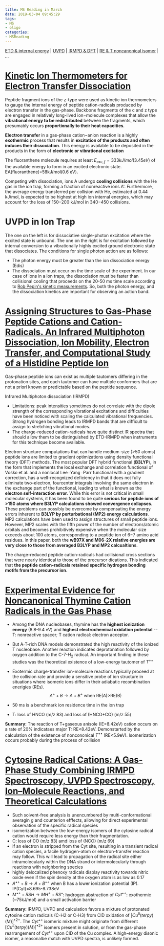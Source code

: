 ```yaml
---
title: MS Reading in March
date: 2019-03-04 09:45:29
tags:
- MS
- oligo
categories:
- MSReading
---
```


[ETD & internal energy](#ETDE) | [UVPD](#uvpd) | [IRMPD & DFT](#irdft) | [RE & T noncanonical isomer](#Tisomer) | ...

# <jump id='ETDE'>[Kinetic Ion Thermometers for Electron Transfer Dissociation](https://pubs.acs.org/doi/abs/10.1021/jp510244d)</jump>

Peptide fragment ions of the z-type were used as kinetic ion thermometers to gauge the internal energy of peptide cation-radicals produced by electron transfer in the gas-phase. Backbone fragments of the c and z type are engaged in relatively long-lived ion−molecule complexes that allow the **vibrational energy to be redistributed** between the fragments, which presumably occurs **proportionally to their heat capacities**.

**Electron transfer** in a gas-phase cation−anion reaction is a highly **exothermic** process that results in **excitation of the products and often induces their dissociation**. This energy is available to be deposited in the products in the form of **electronic or vibrational excitation**

The fluoranthene molecule requires at least $E_{exc,f}=333kJ/mol (3.45eV)$ of the available energy to form in an excited electronic state. EA(fluoranthene)=58kJ/mol(0.6 eV).

Competing with dissociation, ions A undergo **cooling collisions** with the He gas in the ion trap, forming a fraction of nonreactive ions A'. Furthermore, the average energy transferred per collision with He, estimated at 0.44 kJ/mol, is expected to be highest at high ion internal energies, which may account for the loss of 150−200 kJ/mol in 340−450 collisions.


# <jump id='uvpd'>UVPD in Ion Trap</jump>

The one on  the left is for dissociative single-photon excitation where the excited state is unbound. The one on the right is for excitation followed by internal conversion to a vibrationally highly excited ground electronic state that dissociates.  The conditions for single photon action are as follows:
- The photon energy must be greater than the ion dissociation energy (Edis)
- The dissociation must occur on the time scale of the experiment.  In our case of ions in a ion traps, the dissociation must be faster than collisional cooling that proceeds on the 20-50 ms time scale according to [Rob Pepin's kinetic measurements](#ETDE).  So, both the photon energy, and the dissociation kinetics are important for observing an action band.

# <jump id='irdft'>[Assigning Structures to Gas-Phase Peptide Cations and Cation-Radicals. An Infrared Multiphoton Dissociation, Ion Mobility, Electron Transfer, and Computational Study of a Histidine Peptide Ion](https://pubs.acs.org/doi/abs/10.1021/jp3000784)</jump>

Gas-phase peptide ions can exist as multiple tautomers differing in the protonation sites, and each tautomer can have multiple conformers that are not a priori known or predictable based on the peptide sequence.

Infrared Multiphoton dissociation (IRMPD)
- Limitations: peak intensities sometimes do not correlate with the dipole strength of the corresponding vibrational excitations and difficulties have been noticed with scaling the calculated vibrational frequencies. Strong hydrogen bonding leads to IRMPD bands that are difficult to assign to stretching vibrational modes. 
- The charge-reduced cation-radicals have quite distinct IR spectra that should allow them to be distinguished by ETD-IRMPD when instruments for this technique become available.

Electron structure computations that can handle medium-size (>50 atoms) peptide ions are limited to gradient optimizations using density functional theory (DFT) methods. The most popular DFT hybrid functional (**B3LYP**), in the form that implements the local exchange and correlation functional of Vosko et al. and a nonlocal Lee−Yang−Parr functional with a gradient correction, has a well-recognized deficiency in that it does not fully eliminate two-electron, fourcenter integrals involving the same electron in the exchange part of the functional, leading to what is known as the **electron self-interaction error**. While this error is not critical in small molecular systems, it has been found to be quite **serious for peptide ions of >150 atoms where B3LYP calculations showed convergence collapses**. These problems can possibly be overcome by compensating the energy errors inherent to **B3LYP by perturbational (MP2) energy calculations**. MP2 calculations have been used to assign structures of small peptide ions. However, MP2 scales with the fifth power of the number of electrons/atomic orbitals and becomes prohibitively expensive when the molecular size exceeds about 100 atoms, corresponding to a peptide ion of 6−7 amino acid residues. In this paper, both the **wB97X and M06-2X relative energies are very close to those from averaged B3LYP and MP2 calcualtions**.

The charge-reduced peptide cation-radicals had collisional cross sections that were nearly identical to those of the precursor dications. This indicated that **the peptide cation-radicals retained specific hydrogen bonding motifs from the precursor ion**.

# <jump id='Tisomer'>[Experimental Evidence for Noncanonical Thymine Cation Radicals in the Gas Phase](https://pubs.acs.org/doi/abs/10.1021/acs.jpcb.7b09872)</jump>

- Among the DNA nucleobases, thymine has the **highest ionization energy** (8.8-9.4 eV) and **highest electrochemical oxidation potential** -- T: nonreactive spacer; T cation radical: electron acceptor.

- But A-T-rich DNA models demonstrated the high reactivity of the ionized T nucleobase. Another reaction indicates deprotonation followed by oxygen addition to the C-7-H$_2$ radical. An important finding in these studies was the theoretical existence of a low-energy tautomer of $T^{+\bullet}$

- Exotermic charge-transfer ion-molecule reactions typically proceed at the collision rate and provide a sensitive probe of ion structure in situations where isomeric ions differ in their adiabatic recombination enerigies (REs). 
$$A^+ + B \rightarrow A + B^+ \text{ when RE(A)>RE(B)} $$

- 50 ms is a benchmark ion residence time in the ion trap

- T: loss of HNCO (m/z 83) and loss of (HNCO+CO) (m/z 55)

**Summary**: The reaction of T+gaseous anisole (IE=8.42eV) cation occurs on a rate of 20% indicataes major T: RE<8.42eV. Demonstarted by the calculation of the existence of noncononical $T^{+\bullet}$ (RE<5.9eV). Isomerization occurs probably during the process of collision


# <jump id=''>[Cytosine Radical Cations: A Gas-Phase Study Combining IRMPD Spectroscopy, UVPD Spectroscopy, Ion–Molecule Reactions, and Theoretical Calculations](https://onlinelibrary.wiley.com/doi/full/10.1002/cphc.201700281)</jump>

- Such solvent-free analysis is unencumbered by multi-conformational averagin g and counterion efffects, allowing for direct experimental observation of the specific radical species
- isomerization between the low-energy isomers of the cytosine radical cation would require less energy than their fragmentation.
- C: loss of CO (m/z 83) amd loss of (NCO) (m/z 69)
- if an electron is stripped from the Cyt site, resulting in a transient radical cation species, a facile hydrogen-atom or electron-transfer reaction may follow. This will lead to propagation of the radical site either intramolecularly within the DNA strand or intermolecularly through reactions with neighboring species
- highly delocalized phenoxy radicals display reactivity towards nitric oxide even if the spin density at the oxygen atom is as low as 0.17
- $A^{\bullet +}+B\rightarrow A + B^{\bullet +}$ when B has a lower ionization potential (IP). IP(Cyt)=8.695-8.738eV
- $M^{\bullet +}+RSH\rightarrow MH^+ +RS^\bullet$: hydrogen abstraction of $Cyt^{\bullet +}$: exothermic (~75kJ/mol) and a small activation barrier

**Summary**: IRMPD, UVPD and calculation favors a mixture of protonated cytosine cation radicals (C-H2 or C-H3) from CID oxidation of $[Cu^{II}(terpy)(M)]^{\bullet 2+}$. The $Cyt^{\bullet +}$ isomeric mixture might originate from different $[Cu^{II}(terpy)(M)]^{\bullet 2+}$ isomers present in solution, or from the gas-phase rearrangement of $Cyt^{\bullet +}$ upon CID of the Cu complex. A high-energy disonic isomer, a reasonalbe match with UVPD spectra, is unlikely formed.
